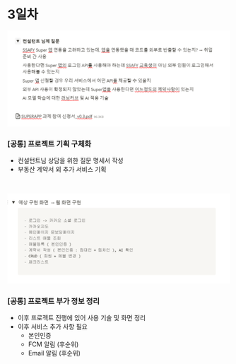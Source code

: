  # 3일차

![project question](./img/project-question.png)

 ### \[공통\] 프로젝트 기획 구체화
 - 컨설턴트님 상담을 위한 질문 명세서 작성
 - 부동산 계약서 외 추가 서비스 기획

<br>

![project ui index](./img/ui-index.png)

 ### \[공통\] 프로젝트 부가 정보 정리
 - 이후 프로젝트 진행에 있어 사용 기술 및 화면 정리
 - 이후 서비스 추가 사항 필요
    - 본인인증
    - FCM 알림 (후순위)
    - Email 알림 (후순위)